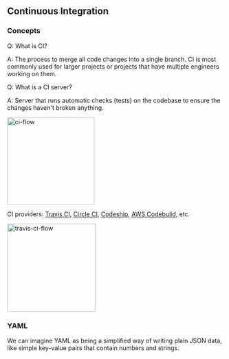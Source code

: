 ## Continuous Integration

### Concepts

Q: What is CI? 

A: The process to merge all code changes into a single branch. CI is most commonly used for larger projects or projects that have multiple engineers working on them.

Q: What is a CI server?

A: Server that runs automatic checks (tests) on the codebase to ensure the changes haven't broken anything.

<img width="203" alt="ci-flow" src="https://user-images.githubusercontent.com/20265633/38517692-beaf92b2-3c08-11e8-9518-5853b9dc10ab.PNG">

CI providers: [Travis CI](https://docs.travis-ci.com/), [Circle CI](https://circleci.com/docs/), [Codeship](https://documentation.codeship.com/), [AWS Codebuild](https://aws.amazon.com/documentation/codebuild/), etc.

<img width="205" alt="travis-ci-flow" src="https://user-images.githubusercontent.com/20265633/38519568-429ce02a-3c0e-11e8-904b-bdc08bafa06b.PNG">

### YAML

We can imagine YAML as being a simplified way of writing plain JSON data, like simple key-value pairs that contain numbers and strings.